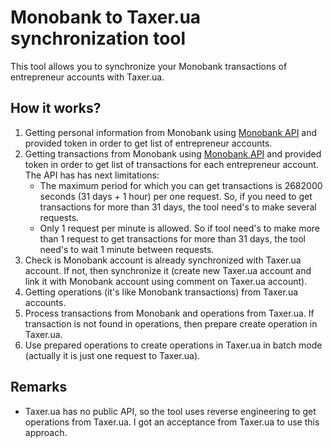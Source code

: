 # Monobank to Taxer.ua synchronization tool

This tool allows you to synchronize your Monobank transactions of entrepreneur accounts with Taxer.ua.

## How it works?

1. Getting personal information from Monobank using [Monobank API](https://api.monobank.ua/docs/) and provided token in
   order to get list of entrepreneur accounts.
2. Getting transactions from Monobank using [Monobank API](https://api.monobank.ua/docs/) and provided token in order to
   get list of transactions for each entrepreneur account. The API has has next limitations:
    * The maximum period for which you can get transactions is 2682000 seconds (31 days + 1 hour) per one request. So,
      if you need to get transactions for more than 31 days, the tool need's to make several requests.
    * Only 1 request per minute is allowed. So if tool need's to make more than 1 request to get transactions for more
      than 31 days, the tool need's to wait 1 minute between requests.
3. Check is Monobank account is already synchronized with Taxer.ua account. If not, then synchronize it (create new
   Taxer.ua account and link it with Monobank account using comment on Taxer.ua account).
4. Getting operations (it's like Monobank transactions) from Taxer.ua accounts.
5. Process transactions from Monobank and operations from Taxer.ua. If transaction is not found in operations, then
   prepare create operation in Taxer.ua.
6. Use prepared operations to create operations in Taxer.ua in batch mode (actually it is just one request to Taxer.ua).

## Remarks

* Taxer.ua has no public API, so the tool uses reverse engineering to get operations from Taxer.ua. I got an acceptance
  from Taxer.ua to use this approach.
